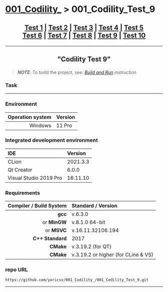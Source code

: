# [001_Codility_][CPPTest] > 001_Codility_Test_9

## <p align=center>[Test 1][test1] | [Test 2][test2] | [Test 3][test3] | [Test 4][test4] | [Test 5][test5] <br/> [Test 6][test6] | [Test 7][test7] | [Test 8][test8] | [Test 9][test9] | [Test 10][test10]</p>

[CPPTest]: ../README.md
[test1]:   https://github.com/yoricsv/001_Codility_/tree/master/001_Codility_Test_1
[test2]:   https://github.com/yoricsv/001_Codility_/tree/master/001_Codility_Test_2
[test3]:   https://github.com/yoricsv/001_Codility_/tree/master/001_Codility_Test_3
[test4]:   https://github.com/yoricsv/001_Codility_/tree/master/001_Codility_Test_4
[test5]:   https://github.com/yoricsv/001_Codility_/tree/master/001_Codility_Test_5
[test6]:   https://github.com/yoricsv/001_Codility_/tree/master/001_Codility_Test_6
[test7]:   https://github.com/yoricsv/001_Codility_/tree/master/001_Codility_Test_7
[test8]:   https://github.com/yoricsv/001_Codility_/tree/master/001_Codility_Test_8
[test9]:   https://github.com/yoricsv/001_Codility_/tree/master/001_Codility_Test_9
[test10]:  https://github.com/yoricsv/001_Codility_/tree/master/001_Codility_Test_10

---
<!-- ---------------------------------- * Navigation * ---------------------------------- -->

## <p align=center>"<b>Codility Test 9</b>"</p>

> ***NOTE***: To build the project, see: [*Build and Run*][CPPTest] *instruction*

### Task

---

### Environment

| **Operation system** | **Version** |
|---------------------:|:------------|
|              Windows | 11 Pro      |

### Integrated development environment

| **IDE**                | **Version** |
|:-----------------------|:------------|
| CLion                  | 2021.3.3    |
| Qt Creator             | 6.0.0       |
| Visual Studio 2019 Pro | 16.11.10    |

### Requirements

|      **Compiler / Build System** | **Standard / Version**              |
|---------------------------------:|:------------------------------------|
|                          **gcc** | v.6.3.0                             |
|              or        **MinGW** | v.8.1.0 64-bit                      |
|              or         **MSVC** | v.16.11.32106.194                   |
|                 **C++ Standard** | 2017                                |
|                        **CMake** | v.3.19.2 (for QT)                   |
|                        **CMake** | v.3.19.2 or higher (for CLine & VS) |

### repo URL

```url
https://github.com/yoricsv/001_Codility_/001_Codility_Test_9.git
```

---

[cmake]: https://cmake.org/download
[mingw]: https://www.mingw-w64.org/downloads
